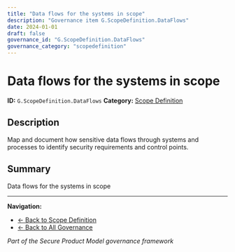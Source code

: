 ```yaml
---
title: "Data flows for the systems in scope"
description: "Governance item G.ScopeDefinition.DataFlows"
date: 2024-01-01
draft: false
governance_id: "G.ScopeDefinition.DataFlows"
governance_category: "scopedefinition"
---
```


# Data flows for the systems in scope

**ID:** `G.ScopeDefinition.DataFlows`
**Category:** [Scope Definition](../)

## Description

Map and document how sensitive data flows through systems and processes to identify security requirements and control points.

## Summary

Data flows for the systems in scope


---

**Navigation:**
- [← Back to Scope Definition](../)
- [← Back to All Governance](/governance/)

*Part of the Secure Product Model governance framework*

